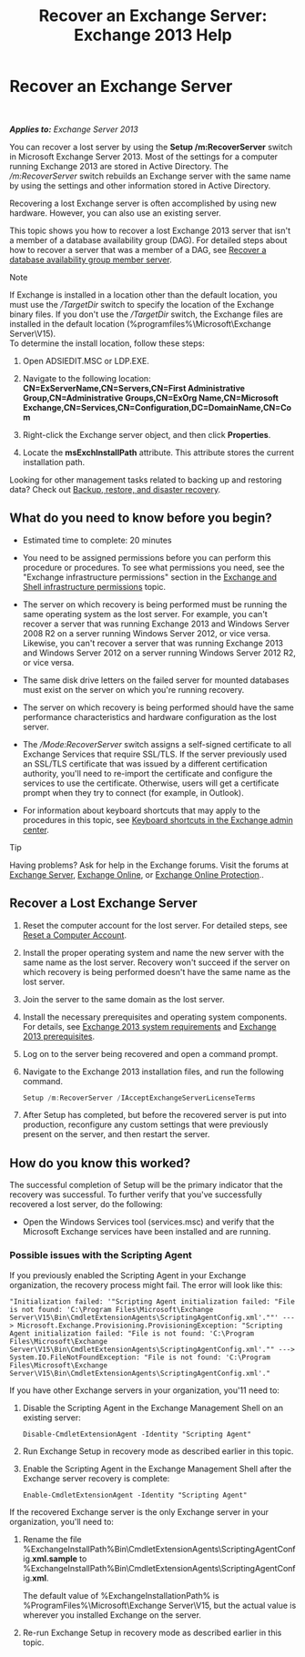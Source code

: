 ﻿---
title: 'Recover an Exchange Server: Exchange 2013 Help'
TOCTitle: Recover an Exchange Server
ms:assetid: 46e9a1cf-b64c-43c3-a898-6171176da761
ms:mtpsurl: https://technet.microsoft.com/en-us/library/Dd876880(v=EXCHG.150)
ms:contentKeyID: 48385039
ms.date: 12/09/2016
mtps_version: v=EXCHG.150
---

# Recover an Exchange Server

 

_**Applies to:** Exchange Server 2013_


You can recover a lost server by using the **Setup /m:RecoverServer** switch in Microsoft Exchange Server 2013. Most of the settings for a computer running Exchange 2013 are stored in Active Directory. The */m:RecoverServer* switch rebuilds an Exchange server with the same name by using the settings and other information stored in Active Directory.

Recovering a lost Exchange server is often accomplished by using new hardware. However, you can also use an existing server.

This topic shows you how to recover a lost Exchange 2013 server that isn't a member of a database availability group (DAG). For detailed steps about how to recover a server that was a member of a DAG, see [Recover a database availability group member server](recover-a-database-availability-group-member-server-exchange-2013-help.md).


> [!NOTE]
> If Exchange is installed in a location other than the default location, you must use the <EM>/TargetDir</EM> switch to specify the location of the Exchange binary files. If you don't use the <EM>/TargetDir</EM> switch, the Exchange files are installed in the default location (%programfiles%\Microsoft\Exchange Server\V15).<BR>To determine the install location, follow these steps: 
> <OL>
> <LI>
> <P>Open ADSIEDIT.MSC or LDP.EXE.</P>
> <LI>
> <P>Navigate to the following location: <STRONG>CN=ExServerName,CN=Servers,CN=First Administrative Group,CN=Administrative Groups,CN=ExOrg Name,CN=Microsoft Exchange,CN=Services,CN=Configuration,DC=DomainName,CN=Com</STRONG></P>
> <LI>
> <P>Right-click the Exchange server object, and then click <STRONG>Properties</STRONG>.</P>
> <LI>
> <P>Locate the <STRONG>msExchInstallPath</STRONG> attribute. This attribute stores the current installation path.</P></LI></OL>



Looking for other management tasks related to backing up and restoring data? Check out [Backup, restore, and disaster recovery](backup-restore-and-disaster-recovery-exchange-2013-help.md).

## What do you need to know before you begin?

  - Estimated time to complete: 20 minutes

  - You need to be assigned permissions before you can perform this procedure or procedures. To see what permissions you need, see the "Exchange infrastructure permissions" section in the [Exchange and Shell infrastructure permissions](exchange-and-shell-infrastructure-permissions-exchange-2013-help.md) topic.

  - The server on which recovery is being performed must be running the same operating system as the lost server. For example, you can't recover a server that was running Exchange 2013 and Windows Server 2008 R2 on a server running Windows Server 2012, or vice versa. Likewise, you can't recover a server that was running Exchange 2013 and Windows Server 2012 on a server running Windows Server 2012 R2, or vice versa.

  - The same disk drive letters on the failed server for mounted databases must exist on the server on which you're running recovery.

  - The server on which recovery is being performed should have the same performance characteristics and hardware configuration as the lost server.

  - The _/Mode:RecoverServer_ switch assigns a self-signed certificate to all Exchange Services that require SSL/TLS. If the server previously used an SSL/TLS certificate that was issued by a different certification authority, you'll need to re-import the certificate and configure the services to use the certificate. Otherwise, users will get a certificate prompt when they try to connect (for example, in Outlook).

  - For information about keyboard shortcuts that may apply to the procedures in this topic, see [Keyboard shortcuts in the Exchange admin center](keyboard-shortcuts-in-the-exchange-admin-center-2013-help.md).


> [!TIP]
> Having problems? Ask for help in the Exchange forums. Visit the forums at <A href="https://go.microsoft.com/fwlink/p/?linkid=60612">Exchange Server</A>, <A href="https://go.microsoft.com/fwlink/p/?linkid=267542">Exchange Online</A>, or <A href="https://go.microsoft.com/fwlink/p/?linkid=285351">Exchange Online Protection</A>..



## Recover a Lost Exchange Server

1.  Reset the computer account for the lost server. For detailed steps, see [Reset a Computer Account](https://go.microsoft.com/fwlink/p/?linkid=165388).

2.  Install the proper operating system and name the new server with the same name as the lost server. Recovery won't succeed if the server on which recovery is being performed doesn't have the same name as the lost server.

3.  Join the server to the same domain as the lost server.

4.  Install the necessary prerequisites and operating system components. For details, see [Exchange 2013 system requirements](exchange-2013-system-requirements-exchange-2013-help.md) and [Exchange 2013 prerequisites](exchange-2013-prerequisites-exchange-2013-help.md).

5.  Log on to the server being recovered and open a command prompt.

6.  Navigate to the Exchange 2013 installation files, and run the following command.
    
    ```powershell
    Setup /m:RecoverServer /IAcceptExchangeServerLicenseTerms
    ```

7.  After Setup has completed, but before the recovered server is put into production, reconfigure any custom settings that were previously present on the server, and then restart the server.

## How do you know this worked?

The successful completion of Setup will be the primary indicator that the recovery was successful. To further verify that you've successfully recovered a lost server, do the following:

  - Open the Windows Services tool (services.msc) and verify that the Microsoft Exchange services have been installed and are running.

### Possible issues with the Scripting Agent

If you previously enabled the Scripting Agent in your Exchange organization, the recovery process might fail. The error will look like this:

```
"Initialization failed: '"Scripting Agent initialization failed: "File is not found: 'C:\Program Files\Microsoft\Exchange Server\V15\Bin\CmdletExtensionAgents\ScriptingAgentConfig.xml'.""' ---> Microsoft.Exchange.Provisioning.ProvisioningException: "Scripting Agent initialization failed: "File is not found: 'C:\Program Files\Microsoft\Exchange Server\V15\Bin\CmdletExtensionAgents\ScriptingAgentConfig.xml'."" ---> System.IO.FileNotFoundException: "File is not found: 'C:\Program Files\Microsoft\Exchange Server\V15\Bin\CmdletExtensionAgents\ScriptingAgentConfig.xml'."
```

If you have other Exchange servers in your organization, you'11 need to:

1. Disable the Scripting Agent in the Exchange Management Shell on an existing server:

    ```
    Disable-CmdletExtensionAgent -Identity "Scripting Agent"
    ```

2. Run Exchange Setup in recovery mode as described earlier in this topic.

3. Enable the Scripting Agent in the Exchange Management Shell after the Exchange server recovery is complete: 

    ```
    Enable-CmdletExtensionAgent -Identity "Scripting Agent"
    ```

If the recovered Exchange server is the only Exchange server in your organization, you'll need to:

1. Rename the file %ExchangeInstallPath%Bin\CmdletExtensionAgents\ScriptingAgentConfig.**xml.sample** to %ExchangeInstallPath%Bin\CmdletExtensionAgents\ScriptingAgentConfig.**xml**.

    The default value of %ExchangeInstallationPath% is %ProgramFiles%\Microsoft\Exchange Server\V15\, but the actual value is wherever you installed Exchange on the server.

2. Re-run Exchange Setup in recovery mode as described earlier in this topic.
